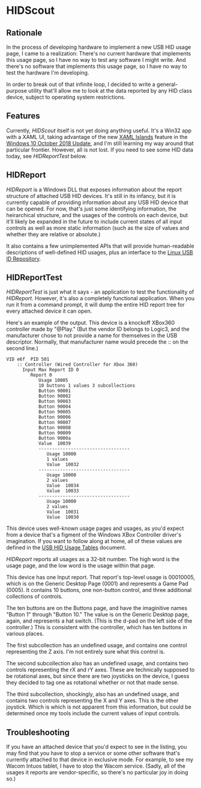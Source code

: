 # HIDScout

## Rationale

In the process of developing hardware to implement a new USB HID usage page, I came to a realization: 
There's no current hardware that implements this usage page, so I have no way to test any software I might 
write. And there's no software that implements this usage page, so I have no way to test the hardware I'm
developing. 

In order to break out of that infinite loop, I decided to write a general-purpose utility that'll allow me
to look at the data reported by any HID class device, subject to operating system restrictions. 

## Features

Currently, *HIDScout* itself is not yet doing anything useful. It's a Win32 app with a XAML UI, taking advantage 
of the new [XAML Islands](https://docs.microsoft.com/en-us/windows/uwp/xaml-platform/xaml-host-controls) feature 
in the [Windows 10 October 2018 Update](https://support.microsoft.com/gl-es/help/4028685/windows-10-get-the-update), 
and I'm still learning my way around that particular frontier. However, all is not lost. If you need to see some 
HID data today, see *HIDReportTest* below.

## HIDReport

*HIDReport* is a Windows DLL that exposes information about the report structure of attached USB HID devices. 
It's still in its infancy, but it is currently capable of providing information about any USB HID device that 
can be opened. For now, that's just some identifying information, the heirarchical structure, and the usages 
of the controls on each device, but it'll likely be expanded in the future to include current states of all 
input controls as well as more static information (such as the size of values and whether they are relative or
absolute.)

It also contains a few unimplemented APIs that will provide human-readable descriptions of well-defined HID 
usages, plus an interface to the [Linux USB ID Repository](http://www.linux-usb.org/usb-ids.html).

## HIDReportTest

*HIDReportTest* is just what it says - an application to test the functionality of *HIDReport*. However, it's
also a completely functional application. When you run it from a command prompt, it will dump the entire HID
report tree for every attached device it can open.

Here's an example of the output. This device is a knockoff XBox360 controller made by "@Play." (But the vendor ID
belongs to Logic3, and the manufacturer chose to not provide a name for themselves in the USB descriptor. Normally,
that manufacturer name would precede the :: on the second line.)

~~~~
VID e6f  PID 501
    :: Controller (Wired Controller for Xbox 360)
      Input Max Report ID 0
         Report 0
            Usage 10005
            10 buttons 1 values 3 subcollections
            Button 90001
            Button 90002
            Button 90003
            Button 90004
            Button 90005
            Button 90006
            Button 90007
            Button 90008
            Button 90009
            Button 9000a
            Value  10039
            ----------------------------------
               Usage 10000
               1 values
               Value  10032
            ----------------------------------
               Usage 10000
               2 values
               Value  10034
               Value  10033
            ----------------------------------
               Usage 10000
               2 values
               Value  10031
               Value  10030
~~~~

This device uses well-known usage pages and usages, as you'd expect from a device that's a figment of the Windows 
XBox Controller driver's imagination. If you want to follow along at home, all of these values are defined in the
[USB HID Usage Tables](https://www.usb.org/sites/default/files/documents/hut1_12v2.pdf) document.

*HIDReport* reports all usages as a 32-bit number. The high word is the usage page, and the low word is the usage
within that page.

This device has one Input report. That report's top-level usage is 00010005, which is on the Generic Desktop Page (0001)
and represents a Game Pad (0005). It contains 10 buttons, one non-button control, and three additional collections of
controls.

The ten buttons are on the Buttons page, and have the imaginitive names "Button 1" through "Button 10." The value is
on the Generic Desktop page, again, and represents a hat switch. (This is the d-pad on the left side of the controller.)
This is consistent with the controller, which has ten buttons in various places.

The first subcollection has an undefined usage, and contains one control representing the Z axis. I'm not entirely sure
what this control is. 

The second subcollection also has an undefined usage, and contains two controls representing the rX and rY axes. These 
are technically supposed to be rotational axes, but since there are two joysticks on the device, I guess they decided to
tag one as rotational whether or not that made sense.

The third subcollection, shockingly, also has an undefined usage, and contains two controls representing the X and Y axes.
This is the other joystick. Which is which is not apparent from this information, but could be determined once my tools
include the current values of input controls.

## Troubleshooting

If you have an attached device that you'd expect to see in the listing, you may find that you have to stop 
a service or some other software that's currently attached to that device in exclusive mode. For example, to
see my Wacom Intuos tablet, I have to stop the Wacom service. (Sadly, all of the usages it reports are 
vendor-specific, so there's no particular joy in doing so.)

